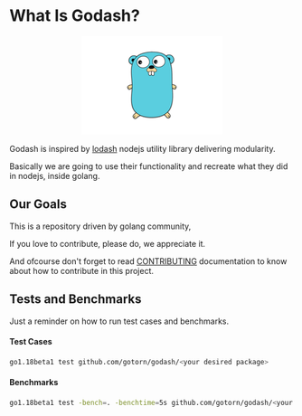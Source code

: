 # What Is Godash?

<center>
<img src="images/golang.png"></img>
</center>

Godash is inspired by [lodash](https://github.com/lodash/lodash) nodejs utility library delivering modularity.

Basically we are going to use their functionality and recreate what they did in nodejs, inside golang.
## Our Goals

This is a repository driven by golang community, 

If you love to contribute, please do, we appreciate it.

And ofcourse don't forget to read [CONTRIBUTING](/CONTRIBUTING.md) documentation to know about how to contribute in this project.

## Tests and Benchmarks

Just a reminder on how to run test cases and benchmarks.

#### Test Cases

```bash
go1.18beta1 test github.com/gotorn/godash/<your desired package>
```

#### Benchmarks

```bash
go1.18beta1 test -bench=. -benchtime=5s github.com/gotorn/godash/<your desired package>
```
